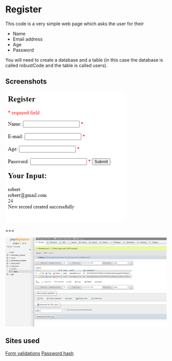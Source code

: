 # Register
This code is a very simple web page which asks the user for their
- Name
- Email address
- Age
- Password

You will need to create a database and a table (in this case the database is called robustCode and the table is called users).

## Screenshots

<img src="/readme-pics/webpage.png" alt="The web page"/>

===

<img src="/readme-pics/database.png" alt="The database"/>

## Sites used

[Form validations](https://www.w3schools.com/PHP/php_form_complete.asp)
[Password hash](https://www.php.net/manual/en/function.password-hash.php)
